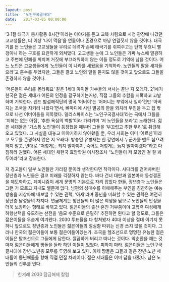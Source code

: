 ```yaml
---
layout: post
title:  "노인구국결사대"
date:   2017-03-05 00:00:00
---
```


‘3·1절 태극기 봉사활동 8시간’이라는 이야기를 듣고 교복 차림으로 시청 광장에 나갔던 고교생들은, 더 이상 ‘나이 먹음’을 연륜이나 존경으로 마냥 연결짓지 않을 것이다. 태극기를 든 노인들은 고교생들을 무리로 데려가 손에 태극기를 쥐여주고는 탄핵 무효니 빨갱이니 하는 구호를 요란하게 외쳐댔다. 고교생들 눈에 그 노인들은 가짜 뉴스에 열광하고 주변에 민폐를 끼치며 거짓에 부끄러워하지 않는 이들 정도로 기억에 남을 것이다. 어느 노인은 고교생들에게 ‘노인들이 이 나라를 세웠음을 기억하라. 노인들의 말을 새겨들으라’고 훈수를 두었지만, 그들은 결코 노인의 말을 듣지도 않을 것이고 앞으로도 그들을 존경하지 않을 것이다.

‘어른들이 우리를 몰라줘요’ 같은 1세대 아이돌 가수들의 서사는 끝난 지 오래다. 21세기 한국은 젊은 세대가 어른의 인정을 갈구하기는커녕, 직접 그들의 추함을 지목하고 고발하며 기억한다. 밴드 밤섬해적단의 명곡 ‘어버이’는 ‘어머니는 부엌에서 일하’건만 ‘아버지는 조국을 지키러 나왔다’면서, 뼈마디에 시린 멸공의 한을 외치러 부인을 두고 집 밖으로 나선 어버이들을 지목했다. 델리스파이스는 ‘노인구국결사대’라는 곡에서 그들을 ‘지혜는 없는 아집’, ‘추한 욕심의 백발’이라 가리키며 ‘저 노인들을 보라’고 노래한다. 젊은 세대들은 ‘가스통 노인’들이 등장했을 때부터 그들을 ‘부끄럽고 추한 무리’로 취급해오고 있었다. 그 사실을 대놓고 이야기하지 않아왔을 뿐, 우리 사회는 이미 ‘어르신’이라고 모두를 존경하지 않은 지 오래다. 방송인 유병재는 한 강연에서 누군가를 멘토 삼으려 하지 말고, 반대로 “저렇게는 되지 말아야지, 죽어도 저렇게는 늙지 말아야겠다”라고 다짐하라 권했다. 어른 세대인 채현국 효암학원 이사장조차 “노인들이 저 모양인 걸 잘 봐두어라”라고 강조한다.

저 경고들이 일부 노인들만 가리킬 뿐이라 생각한다면 착각이다. 사다리를 걷어차버린 장년층과 노인들은 결코 미래를 걱정하지 않는다. 바다 건너 대만과 일본마저 동성결혼을 제도화하고, 페미니즘이 세계 문명의 기본으로 자리 잡았다 한들, 장년층과 노인들은 그런 거 모르고 지내도 별문제 없다. 남편의 성매수를 이해해주는 부인을 칭찬하는 예능 방송을 지상파에 내보낼 수 있는 권력, ‘아재’라며 중년을 미화할 수 있는 권력은 여전히 장년층 남성들의 차지다. 연금체계는 청년들의 더 많은 희생을 담보로 노인들의 안정을 더욱 보장하는 형태로 바뀌고 있다. 젊은이들의 출산·혼인 거부쯤이야 고학력 여성에게 하향선택을 유도하는 선전을 ‘음모 수준으로 은밀히’ 추진하면 된다고 할 정도로, 그들은 젊은이들을 우습게 여겨왔다. 2030 투표율을 다 합쳐봤자 40대 이상을 절대 이기지 못하니 앞으로도 장년층과 노인들은 젊은이들의 절실함 따위는 신경 쓰지 않을 것이다. 그러나 한국의 젊은이들이 보통 젊은이들이겠는가. 조국을 헬조선으로 명명한 유능한 젊은이들은 탈조선으로 그들에게 답한다. 깔끔하게 버리고 떠나는 것이다. 악순환을 깨는 것마저 젊은이들에게 짱돌을 들라 하던 이들이 있었다. 피하지 마라. 젊은이들은 노인구국결사대에 장년·노년층 모두를 투영해 보고 있다. 이제 짱돌은 그들과 같은 장년·노년 세대들이 동년배들을 향해 직접 던질 차례이다. 젊은 세대들은 이미 답을 내렸다. 남은 노인들의 건투를 빈다.

> 한겨레 2030 잠금해제 칼럼
